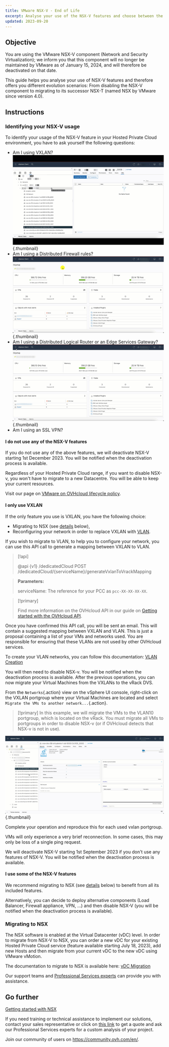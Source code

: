 ```yaml
---
title: VMware NSX-V - End of Life
excerpt: Analyse your use of the NSX-V features and choose between the different evolution scenarios, from disabling the NSX-V component to the migration to NSX
updated: 2023-09-20
---
```


## Objective

You are using the VMware NSX-V component (Network and Security Virtualization); we inform you that this component will no longer be maintained by VMware as of January 15, 2024, and will therefore be deactivated on that date.

This guide helps you analyse your use of NSX-V features and therefore offers you different evolution scenarios: From disabling the NSX-V component to migrating to its successor NSX-T (named NSX by VMware since version 4.0).

## Instructions

### Identifying your NSX-V usage

To identify your usage of the NSX-V feature in your Hosted Private Cloud environment, you have to ask yourself the following questions:

- Am I using VXLAN?
![NSX VXLAN](images/vxlan.gif){.thumbnail}
- Am I using a Distributed Firewall rules?
![NSX DFW](images/DFW.gif){.thumbnail}
- Am I using a Distributed Logical Router or an Edge Services Gateway?
![NSX DFW](images/dlr-edge.gif){.thumbnail}
- Am I using an SSL VPN?

#### I do not use any of the NSX-V features

If you do not use any of the above features, we will deactivate NSX-V starting 1st December 2023. 
You will be notified when the deactivation process is available.

Regardless of your Hosted Private Cloud range, if you want to disable NSX-v, you won't have to migrate to a new Datacentre. You will be able to keep your current resources.

Visit our page on [VMware on OVHcloud lifecycle policy](/pages/hosted_private_cloud/hosted_private_cloud_powered_by_vmware/lifecycle_policy).

#### I only use VXLAN

If the only feature you use is VXLAN, you have the following choice:

- Migrating to NSX (see [details](#migration) below),
- Reconfiguring your network in order to replace VXLAN with [VLAN](/pages/hosted_private_cloud/hosted_private_cloud_powered_by_vmware/creation_vlan).

If you wish to migrate to VLAN, to help you to configure your network, you can use this API call to generate a mapping between VXLAN to VLAN.

> [!api]
>
> @api {v1} /dedicatedCloud POST /dedicatedCloud/{serviceName}/generateVxlanToVrackMapping
>

> **Parameters:**
>
> serviceName: The reference for your PCC as `pcc-XX-XX-XX-XX`.

> [!primary]
>
>  Find more information on the OVHcloud API in our guide on [Getting started with the OVHcloud API](/pages/manage_and_operate/api/first-steps).

Once you have confirmed this API call, you will be sent an email. This will contain a suggested mapping between VXLAN and VLAN. 
This is just a proposal containing a list of your VMs and networks used. You are responsible for ensuring that these VLANs are not used by other OVHcloud services.

To create your VLAN networks, you can follow this documentation: [VLAN Creation](/pages/hosted_private_cloud/hosted_private_cloud_powered_by_vmware/creation_vlan)

You will then need to disable NSX-v. You will be notified when the deactivation process is available.
After the previous operations, you can now migrate your Virtual Machines from the VXLANs to the vRack DVS.

From the `Networks`{.action} view on the vSphere UI console, right-click on the VXLAN portgroup where your Virtual Machines are located and select `Migrate the VMs to another network...`{.action}.

> [!primary]
> In this example, we will migrate the VMs to the VLAN10 portgroup, which is located on the vRack. You must migrate all VMs to portgroups in order to disable NSX-v (or if OVHcloud detects that NSX-v is not in use).

![NSX DVS](images/migration.gif){.thumbnail}

Complete your operation and reproduce this for each used vxlan portgroup.

VMs will only experience a very brief reconnection. In some cases, this may only be loss of a single ping request.

We will deactivate NSX-V starting 1st September 2023 if you don't use any features of NSX-V.
You will be notified when the deactivation process is available.

#### I use some of the NSX-V features

We recommend migrating to NSX (see [details](#migration) below) to benefit from all its included features.

Alternatively, you can decide to deploy alternative components (Load Balancer, Firewall appliance, VPN, ...) and then disable NSX-V (you will be notified when the deactivation process is available).

### Migrating to NSX <a name="migration"></a>

The NSX software is enabled at the Virtual Datacenter (vDC) level. In order to migrate from NSX-V to NSX, you can order a new vDC for your existing Hosted Private Cloud service (feature available starting July 18, 2023), add new Hosts and then migrate from your current vDC to the new vDC using VMware vMotion.

The documentation to migrate to NSX is available here: [vDC Migration](/pages/hosted_private_cloud/hosted_private_cloud_powered_by_vmware/service-migration-vdc)

Our support teams and [Professional Services experts](https://www.ovhcloud.com/en-au/professional-services/) can provide you with assistance.

## Go further <a name="gofurther"></a>

[Getting started with NSX](/pages/hosted_private_cloud/hosted_private_cloud_powered_by_vmware/nsx-01-first-steps)

If you need training or technical assistance to implement our solutions, contact your sales representative or click on [this link](https://www.ovhcloud.com/en-au/professional-services/) to get a quote and ask our Professional Services experts for a custom analysis of your project.

Join our community of users on <https://community.ovh.com/en/>.
